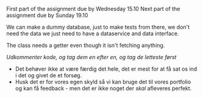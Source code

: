 First part of the assignment due by Wednesday 15.10 
Next part of the assignment due by Sunday 19.10

We can make a dummy database, just to make tests from there, we don't need the data we just need to have a dataservice and data interface. 

The class needs a getter even though it isn't fetching anything.

*Udkommenter kode, og tag dem en efter en, og tag de letteste først*
- Det behøver ikke at være færdig det hele, det er mest for at få sat os ind i det og givet de et forsøg.
- Husk det er for vores egen skyld så vi kan bruge det til vores portfolio og kan få feedback - men det er ikke noget der *skal* afleveres perfekt.
